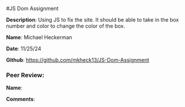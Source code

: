 #JS Dom Assignment

**Description**:  Using JS to fix the site. It should be able to take in the box number and color to change the color of the box.

**Name**: Michael Heckerman

**Date**: 11/25/24

**Github**: https://github.com/mkheck13/JS-Dom-Assignment

### Peer Review:

**Name**:

**Comments**: